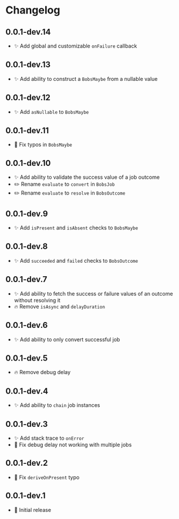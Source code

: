 # Changelog

## 0.0.1-dev.14
- ✨ Add global and customizable `onFailure` callback

## 0.0.1-dev.13
- ✨ Add ability to construct a `BobsMaybe` from a nullable value

## 0.0.1-dev.12
- ✨ Add `asNullable` to `BobsMaybe`

## 0.0.1-dev.11
- 🐛 Fix typos in `BobsMaybe`

## 0.0.1-dev.10
- ✨ Add ability to validate the success value of a job outcome
- ✏️ Rename `evaluate` to `convert` in `BobsJob`
- ✏️ Rename `evaluate` to `resolve` in `BobsOutcome`

## 0.0.1-dev.9
- ✨ Add `isPresent` and `isAbsent` checks to `BobsMaybe`

## 0.0.1-dev.8
- ✨ Add `succeeded` and `failed` checks to `BobsOutcome`

## 0.0.1-dev.7
- ✨ Add ability to fetch the success or failure values of an outcome without resolving it
- 🔥 Remove `isAsync` and `delayDuration`

## 0.0.1-dev.6
- ✨ Add ability to only convert successful job

## 0.0.1-dev.5
- 🔥 Remove debug delay

## 0.0.1-dev.4
- ✨ Add ability to `chain` job instances

## 0.0.1-dev.3
- ✨ Add stack trace to `onError`
- 🐛 Fix debug delay not working with multiple jobs

## 0.0.1-dev.2
- 🐛 Fix `deriveOnPresent` typo

## 0.0.1-dev.1
- 🎉 Initial release
